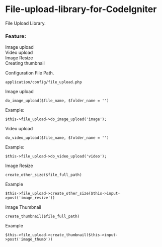 File-upload-library-for-CodeIgniter
===================================

File Upload Library.

<h3>Feature:</h3>
Image upload<br>
Video upload<br>
Image Resize<br>
Creating thumbnail<br>


<p>Configuration File Path.</p>
<code>application/config/file_upload.php</code>

<p>Image upload</p>
<code>do_image_upload($file_name, $folder_name = '')</code>
<p>Example:</p>
<code>$this->file_upload->do_image_upload('image');</code>

<p>Video upload</p>
<code>do_video_upload($file_name, $folder_name = '')</code>
<p>Example:</p>
<code>$this->file_upload->do_video_upload('video');</code>

<p>Image Resize</p>
<code>create_other_size($file_full_path)</code>
<p>Example</p>
<code>$this->file_upload->create_other_size($this->input->post('image_resize'))</code>


<p>Image Thumbnail</p>
<code>create_thumbnail($file_full_path)</code>
<p>Example</p>
<code>$this->file_upload->create_thumbnail($this->input->post('image_thumb'))</code>
